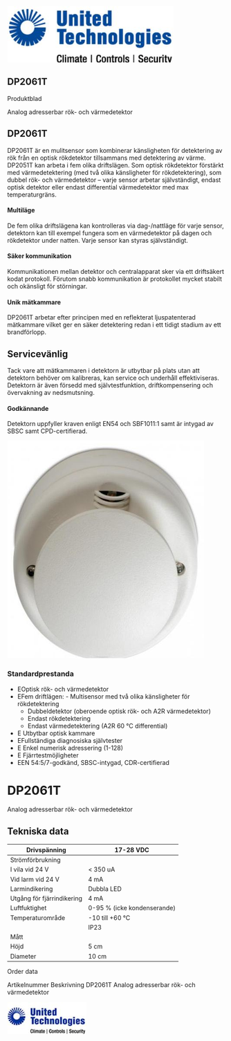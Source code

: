 ![](_page_0_Picture_0.jpeg)

## DP2061T

Produktblad

Analog adresserbar rök- och värmedetektor

## DP2061T

DP2061T är en mulitsensor som kombinerar känsligheten för detektering av rök från en optisk rökdetektor tillsammans med detektering av värme. DP2051T kan arbeta i fem olika driftslägen. Som optisk rökdetektor förstärkt med värmedetektering (med två olika känsligheter för rökdetektering), som dubbel rök- och värmedetektor – varje sensor arbetar självständigt, endast optisk detektor eller endast differential värmedetektor med max temperaturgräns.

#### Multiläge

De fem olika driftslägena kan kontrolleras via dag-/nattläge för varje sensor, detektorn kan till exempel fungera som en värmedetektor på dagen och rökdetektor under natten. Varje sensor kan styras självständigt.

#### Säker kommunikation

Kommunikationen mellan detektor och centralapparat sker via ett driftsäkert kodat protokoll. Förutom snabb kommunikation är protokollet mycket stabilt och okänsligt för störningar.

#### Unik mätkammare

DP2061T arbetar efter principen med en reflekterat ljuspatenterad mätkammare vilket ger en säker detektering redan i ett tidigt stadium av ett brandförlopp.

## Servicevänlig

Tack vare att mätkammaren i detektorn är utbytbar på plats utan att detektorn behöver om kalibreras, kan service och underhåll effektiviseras. Detektorn är även försedd med självtestfunktion, driftkompensering och övervakning av nedsmutsning.

#### Godkännande

Detektorn uppfyller kraven enligt EN54 och SBF1011:1 samt är intygad av SBSC samt CPD-certifierad.

![](_page_0_Picture_15.jpeg)

### Standardprestanda

- EOptisk rök- och värmedetektor
- EFem driftlägen: - Multisensor med två olika känsligheter för rökdetektering
	- Dubbeldetektor (oberoende optisk rök- och A2R värmedetektor)
	- Endast rökdetektering
	- Endast värmedetektering (A2R 60 °C differential)
- E Utbytbar optisk kammare
- EFullständiga diagnosiska självtester
- E Enkel numerisk adressering (1-128)
- E Fjärrtestmöjligheter
- EEN 54:5/7-godkänd, SBSC-intygad, CDR-certifierad

# DP2061T

Analog adresserbar rök- och värmedetektor

## Tekniska data

| Drivspänning               | 17-28 VDC                   |
|----------------------------|-----------------------------|
| Strömförbrukning           |                             |
| I vila vid 24 V            | < 350 uA                    |
| Vid larm vid 24 V          | 4 mA                        |
| Larmindikering             | Dubbla LED                  |
| Utgång för fjärrindikering | 4 mA                        |
| Luftfuktighet              | 0-95 % (icke kondenserande) |
| Temperaturområde           | -10 till +60 °C             |
|                            | IP23                        |
| Mått                       |                             |
| Höjd                       | 5 cm                        |
| Diameter                   | 10 cm                       |

Order data

Artikelnummer Beskrivning DP2061T Analog adresserbar rök- och värmedetektor

![](_page_1_Picture_7.jpeg)